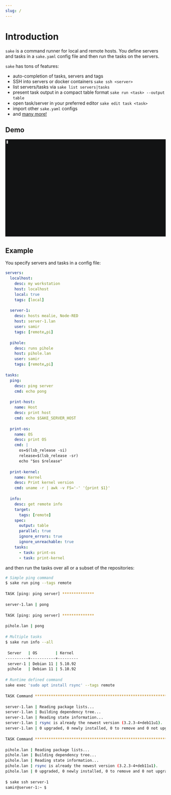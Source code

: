 ```yaml
---
slug: /
---
```


# Introduction

`sake` is a command runner for local and remote hosts. You define servers and tasks in a `sake.yaml` config file and then run the tasks on the servers.

`sake` has tons of features:

- auto-completion of tasks, servers and tags
- SSH into servers or docker containers `sake ssh <server>`
- list servers/tasks via `sake list servers|tasks`
- present task output in a compact table format `sake run <task> --output table`
- open task/server in your preferred editor `sake edit task <task>`
- import other `sake.yaml` configs
- and [many more!](recipes.md)

## Demo

![demo](/img/output.gif)

## Example

You specify servers and tasks in a config file:

```yaml title=sake.yaml
servers:
  localhost:
    desc: my workstation
    host: localhost
    local: true
    tags: [local]

  server-1:
    desc: hosts mealie, Node-RED
    host: server-1.lan
    user: samir
    tags: [remote,pi]

  pihole:
    desc: runs pihole
    host: pihole.lan
    user: samir
    tags: [remote,pi]

tasks:
  ping:
    desc: ping server
    cmd: echo pong

  print-host:
    name: Host
    desc: print host
    cmd: echo $SAKE_SERVER_HOST

  print-os:
    name: OS
    desc: print OS
    cmd: |
      os=$(lsb_release -si)
      release=$(lsb_release -sr)
      echo "$os $release"

  print-kernel:
    name: Kernel
    desc: Print kernel version
    cmd: uname -r | awk -v FS='-' '{print $1}'

  info:
    desc: get remote info
    target:
      tags: [remote]
    spec:
      output: table
      parallel: true
      ignore_errors: true
      ignore_unreachable: true
    tasks:
      - task: print-os
      - task: print-kernel
```

and then run the tasks over all or a subset of the repositories:

```bash
# Simple ping command
$ sake run ping --tags remote

TASK [ping: ping server] **************

server-1.lan | pong

TASK [ping: ping server] **************

pihole.lan | pong

# Multiple tasks
$ sake run info --all

 Server   | OS        | Kernel
----------+-----------+---------
 server-1 | Debian 11 | 5.10.92
 pihole   | Debian 11 | 5.10.92

# Runtime defined command
sake exec 'sudo apt install rsync' --tags remote

TASK Command ******************************************************************

server-1.lan | Reading package lists...
server-1.lan | Building dependency tree...
server-1.lan | Reading state information...
server-1.lan | rsync is already the newest version (3.2.3-4+deb11u1).
server-1.lan | 0 upgraded, 0 newly installed, 0 to remove and 0 not upgraded.

TASK Command ******************************************************************

pihole.lan | Reading package lists...
pihole.lan | Building dependency tree...
pihole.lan | Reading state information...
pihole.lan | rsync is already the newest version (3.2.3-4+deb11u1).
pihole.lan | 0 upgraded, 0 newly installed, 0 to remove and 0 not upgraded.

$ sake ssh server-1
samir@server-1:~ $
```
